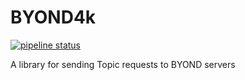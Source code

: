 # BYOND4k
[![pipeline status](https://gitlab.com/bloxgate/byond4k/badges/master/pipeline.svg)](https://gitlab.com/bloxgate/byond4k/commits/master)

A library for sending Topic requests to BYOND servers
